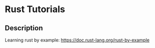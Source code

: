 # Rust Tutorials
## Description
Learning rust by example: https://doc.rust-lang.org/rust-by-example
